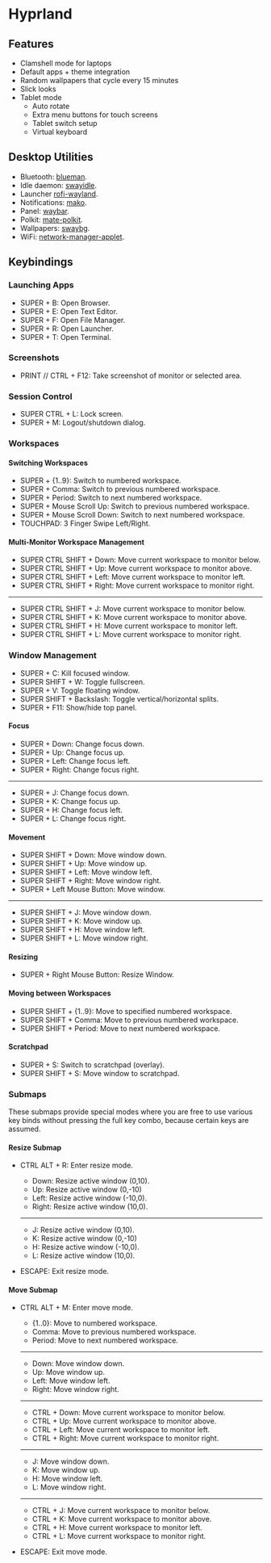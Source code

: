 # Hyprland

## Features

- Clamshell mode for laptops
- Default apps + theme integration
- Random wallpapers that cycle every 15 minutes
- Slick looks
- Tablet mode
  - Auto rotate
  - Extra menu buttons for touch screens
  - Tablet switch setup
  - Virtual keyboard

## Desktop Utilities

- Bluetooth: [blueman](https://github.com/blueman-project/blueman).
- Idle daemon: [swayidle](https://github.com/swaywm/swayidle).
- Launcher [rofi-wayland](https://github.com/lbonn/rofi).
- Notifications: [mako](https://github.com/emersion/mako).
- Panel: [waybar](https://github.com/Alexays/Waybar).
- Polkit: [mate-polkit](https://github.com/mate-desktop/mate-polkit).
- Wallpapers: [swaybg](https://github.com/swaywm/swaybg).
- WiFi: [network-manager-applet](https://gitlab.gnome.org/GNOME/network-manager-applet).

## Keybindings

### Launching Apps

- SUPER + B: Open Browser.
- SUPER + E: Open Text Editor.
- SUPER + F: Open File Manager.
- SUPER + R: Open Launcher.
- SUPER + T: Open Terminal.

### Screenshots

- PRINT // CTRL + F12: Take screenshot of monitor or selected area.

### Session Control

- SUPER CTRL + L: Lock screen.
- SUPER + M: Logout/shutdown dialog.

### Workspaces

#### Switching Workspaces

- SUPER + {1..9}: Switch to numbered workspace.
- SUPER + Comma: Switch to previous numbered workspace.
- SUPER + Period: Switch to next numbered workspace.
- SUPER + Mouse Scroll Up: Switch to previous numbered workspace.
- SUPER + Mouse Scroll Down: Switch to next numbered workspace.
- TOUCHPAD: 3 Finger Swipe Left/Right.

#### Multi-Monitor Workspace Management

- SUPER CTRL SHIFT + Down: Move current workspace to monitor below.
- SUPER CTRL SHIFT + Up: Move current workspace to monitor above.
- SUPER CTRL SHIFT + Left: Move current workspace to monitor left.
- SUPER CTRL SHIFT + Right: Move current workspace to monitor right.

______________________________________________________________________

- SUPER CTRL SHIFT + J: Move current workspace to monitor below.
- SUPER CTRL SHIFT + K: Move current workspace to monitor above.
- SUPER CTRL SHIFT + H: Move current workspace to monitor left.
- SUPER CTRL SHIFT + L: Move current workspace to monitor right.

### Window Management

- SUPER + C: Kill focused window.
- SUPER SHIFT + W: Toggle fullscreen.
- SUPER + V: Toggle floating window.
- SUPER SHIFT + Backslash: Toggle vertical/horizontal splits.
- SUPER + F11: Show/hide top panel.

#### Focus

- SUPER + Down: Change focus down.
- SUPER + Up: Change focus up.
- SUPER + Left: Change focus left.
- SUPER + Right: Change focus right.

______________________________________________________________________

- SUPER + J: Change focus down.
- SUPER + K: Change focus up.
- SUPER + H: Change focus left.
- SUPER + L: Change focus right.

#### Movement

- SUPER SHIFT + Down: Move window down.
- SUPER SHIFT + Up: Move window up.
- SUPER SHIFT + Left: Move window left.
- SUPER SHIFT + Right: Move window right.
- SUPER + Left Mouse Button: Move window.

______________________________________________________________________

- SUPER SHIFT + J: Move window down.
- SUPER SHIFT + K: Move window up.
- SUPER SHIFT + H: Move window left.
- SUPER SHIFT + L: Move window right.

#### Resizing

- SUPER + Right Mouse Button: Resize Window.

#### Moving between Workspaces

- SUPER SHIFT + {1..9}: Move to specified numbered workspace.
- SUPER SHIFT + Comma: Move to previous numbered workspace.
- SUPER SHIFT + Period: Move to next numbered workspace.

#### Scratchpad

- SUPER + S: Switch to scratchpad (overlay).
- SUPER SHIFT + S: Move window to scratchpad.

### Submaps

These submaps provide special modes where you are free to use various key binds without pressing the full key combo, because certain keys are assumed.

#### Resize Submap

- CTRL ALT + R: Enter resize mode.

  - Down: Resize active window (0,10).
  - Up: Resize active window (0,-10)
  - Left: Resize active window (-10,0).
  - Right: Resize active window (10,0).

  ______________________________________________________________________

  - J: Resize active window (0,10).
  - K: Resize active window (0,-10)
  - H: Resize active window (-10,0).
  - L: Resize active window (10,0).

- ESCAPE: Exit resize mode.

#### Move Submap

- CTRL ALT + M: Enter move mode.

  - {1..0}: Move to numbered workspace.
  - Comma: Move to previous numbered workspace.
  - Period: Move to next numbered workspace.

  ______________________________________________________________________

  - Down: Move window down.
  - Up: Move window up.
  - Left: Move window left.
  - Right: Move window right.

  ______________________________________________________________________

  - CTRL + Down: Move current workspace to monitor below.
  - CTRL + Up: Move current workspace to monitor above.
  - CTRL + Left: Move current workspace to monitor left.
  - CTRL + Right: Move current workspace to monitor right.

  ______________________________________________________________________

  - J: Move window down.
  - K: Move window up.
  - H: Move window left.
  - L: Move window right.

  ______________________________________________________________________

  - CTRL + J: Move current workspace to monitor below.
  - CTRL + K: Move current workspace to monitor above.
  - CTRL + H: Move current workspace to monitor left.
  - CTRL + L: Move current workspace to monitor right.

- ESCAPE: Exit move mode.
